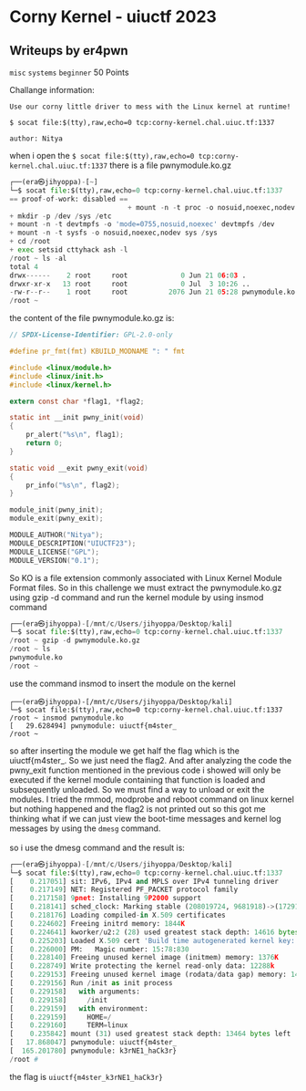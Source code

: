 # Corny Kernel - uiuctf 2023
## Writeups by er4pwn
```misc``` ```systems``` ```beginner```
50 Points

Challange information:
```
Use our corny little driver to mess with the Linux kernel at runtime!

$ socat file:$(tty),raw,echo=0 tcp:corny-kernel.chal.uiuc.tf:1337

author: Nitya
```
when i open the ``` $ socat file:$(tty),raw,echo=0 tcp:corny-kernel.chal.uiuc.tf:1337 ``` 
there is a file pwnymodule.ko.gz 


```py
┌──(era㉿jihyoppa)-[~]
└─$ socat file:$(tty),raw,echo=0 tcp:corny-kernel.chal.uiuc.tf:1337
== proof-of-work: disabled ==
                             + mount -n -t proc -o nosuid,noexec,nodev proc /proc/
+ mkdir -p /dev /sys /etc
+ mount -n -t devtmpfs -o 'mode=0755,nosuid,noexec' devtmpfs /dev
+ mount -n -t sysfs -o nosuid,noexec,nodev sys /sys
+ cd /root
+ exec setsid cttyhack ash -l
/root ~ ls -al
total 4
drwx------    2 root     root             0 Jun 21 06:03 .
drwxr-xr-x   13 root     root             0 Jul  3 10:26 ..
-rw-r--r--    1 root     root          2076 Jun 21 05:28 pwnymodule.ko.gz
/root ~
```
the content of the file pwnymodule.ko.gz is:
```c
// SPDX-License-Identifier: GPL-2.0-only

#define pr_fmt(fmt) KBUILD_MODNAME ": " fmt

#include <linux/module.h>
#include <linux/init.h>
#include <linux/kernel.h>

extern const char *flag1, *flag2;

static int __init pwny_init(void)
{
	pr_alert("%s\n", flag1);
	return 0;
}

static void __exit pwny_exit(void)
{
	pr_info("%s\n", flag2);
}

module_init(pwny_init);
module_exit(pwny_exit);

MODULE_AUTHOR("Nitya");
MODULE_DESCRIPTION("UIUCTF23");
MODULE_LICENSE("GPL");
MODULE_VERSION("0.1");

```
So KO is a file extension commonly associated with Linux Kernel Module Format files. So in this challenge we must extract the pwnymodule.ko.gz using gzip -d command and run the kernel module by using insmod command
```py
┌──(era㉿jihyoppa)-[/mnt/c/Users/jihyoppa/Desktop/kali]
└─$ socat file:$(tty),raw,echo=0 tcp:corny-kernel.chal.uiuc.tf:1337
/root ~ gzip -d pwnymodule.ko.gz
/root ~ ls
pwnymodule.ko
/root ~             
```
use the command insmod to insert the module on the kernel
```
┌──(era㉿jihyoppa)-[/mnt/c/Users/jihyoppa/Desktop/kali]
└─$ socat file:$(tty),raw,echo=0 tcp:corny-kernel.chal.uiuc.tf:1337
/root ~ insmod pwnymodule.ko
[   29.628494] pwnymodule: uiuctf{m4ster_
/root ~
```
so after inserting the module we get half the flag which is the uiuctf{m4ster_. So we just need the flag2.
And after analyzing the code the pwny_exit function mentioned in the previous code i showed will only be executed if the kernel module containing that function is loaded and subsequently unloaded. So we must find a way to unload or exit the modules. I tried the rmmod, modprobe and reboot command on linux kernel but nothing happened and the flag2 is not printed out so this got me thinking what if we can just view the boot-time messages and kernel log messages by using the ```dmesg``` command.
<br>
<br>
so i use the dmesg command and the result is:
```py
┌──(era㉿jihyoppa)-[/mnt/c/Users/jihyoppa/Desktop/kali]
└─$ socat file:$(tty),raw,echo=0 tcp:corny-kernel.chal.uiuc.tf:1337
[    0.217051] sit: IPv6, IPv4 and MPLS over IPv4 tunneling driver
[    0.217149] NET: Registered PF_PACKET protocol family
[    0.217158] 9pnet: Installing 9P2000 support
[    0.218141] sched_clock: Marking stable (208019724, 9681918)->(172917108, 44784534)
[    0.218176] Loading compiled-in X.509 certificates
[    0.224602] Freeing initrd memory: 1844K
[    0.224641] kworker/u2:2 (28) used greatest stack depth: 14616 bytes left
[    0.225203] Loaded X.509 cert 'Build time autogenerated kernel key: a9d43cafa40d837a865018b58152634d5e302d54'
[    0.226000] PM:   Magic number: 15:78:830
[    0.228140] Freeing unused kernel image (initmem) memory: 1376K
[    0.228749] Write protecting the kernel read-only data: 12288k
[    0.229153] Freeing unused kernel image (rodata/data gap) memory: 1452K
[    0.229156] Run /init as init process
[    0.229158]   with arguments:
[    0.229158]     /init
[    0.229159]   with environment:
[    0.229159]     HOME=/
[    0.229160]     TERM=linux
[    0.235842] mount (31) used greatest stack depth: 13464 bytes left
[   17.868047] pwnymodule: uiuctf{m4ster_
[  165.201780] pwnymodule: k3rNE1_haCk3r}
/root #
```
the flag is ```uiuctf{m4ster_k3rNE1_haCk3r}```

